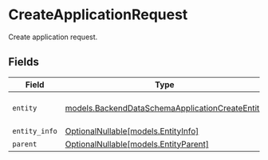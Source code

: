 # CreateApplicationRequest

Create application request.


## Fields

| Field                                                                                                    | Type                                                                                                     | Required                                                                                                 | Description                                                                                              |
| -------------------------------------------------------------------------------------------------------- | -------------------------------------------------------------------------------------------------------- | -------------------------------------------------------------------------------------------------------- | -------------------------------------------------------------------------------------------------------- |
| `entity`                                                                                                 | [models.BackendDataSchemaApplicationCreateEntity](../models/backenddataschemaapplicationcreateentity.md) | :heavy_check_mark:                                                                                       | Create application entity.                                                                               |
| `entity_info`                                                                                            | [OptionalNullable[models.EntityInfo]](../models/entityinfo.md)                                           | :heavy_minus_sign:                                                                                       | N/A                                                                                                      |
| `parent`                                                                                                 | [OptionalNullable[models.EntityParent]](../models/entityparent.md)                                       | :heavy_minus_sign:                                                                                       | N/A                                                                                                      |